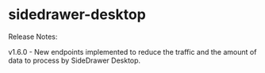 # sidedrawer-desktop

Release Notes:

v1.6.0 - New endpoints implemented to reduce the traffic and the amount of data to process by SideDrawer Desktop.